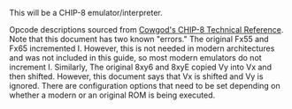 This will be a CHIP-8 emulator/interpreter.

Opcode descriptions sourced from [Cowgod's CHIP-8 Technical Reference](http://devernay.free.fr/hacks/chip8/C8TECH10.HTM#2.2).  Note that this document has two known "errors."  The original Fx55 and Fx65 incremented I.  However, this is not needed in modern architectures and was not included in this guide, so most modern emulators do not increment I.  Similarly, The original 8xy6 and 8xyE copied Vy into Vx and then shifted.  However, this document says that Vx is shifted and Vy is ignored.  There are configuration options that need to be set depending on whether a modern or an original ROM is being executed. 
